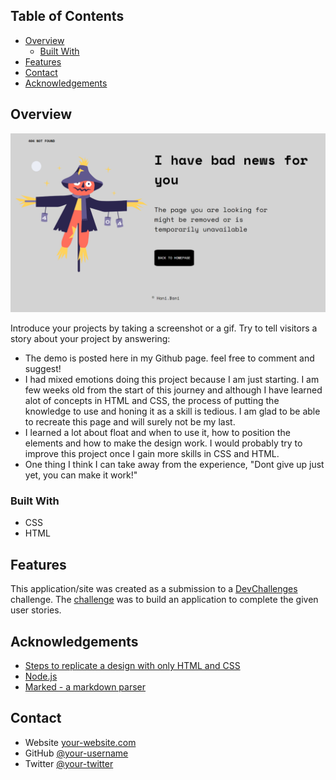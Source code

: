 
<!-- TABLE OF CONTENTS -->

## Table of Contents

- [Overview](#overview)
  - [Built With](#built-with)
- [Features](#features)
- [Contact](#contact)
- [Acknowledgements](#acknowledgements)

<!-- OVERVIEW -->

## Overview

![screenshot](https://github.com/Hani-Bani/Dev-Challenge-101/blob/75b186a4060416dbc99989630818c5e44f8e240f/screenshot.PNG)

Introduce your projects by taking a screenshot or a gif. Try to tell visitors a story about your project by answering:

- The demo is posted here in my Github page. feel free to comment and suggest!
- I had mixed emotions doing this project because I am just starting. I am few weeks old from the start of this journey and although I have learned alot of concepts in HTML and CSS, the process of putting the knowledge to use and honing it as a skill is tedious. I am glad to be able to recreate this page and will surely not be my last. 
- I learned a lot about float and when to use it, how to position the elements and how to make the design work. I would probably try to improve this project once I gain more skills in CSS and HTML. 
- One thing I think I can take away from the experience, "Dont give up just yet, you can make it work!"

### Built With

<!-- This section should list any major frameworks that you built your project using. Here are a few examples.-->
 - CSS 
 - HTML

## Features

<!-- List the features of your application or follow the template. Don't share the figma file here :) -->

This application/site was created as a submission to a [DevChallenges](https://devchallenges.io/challenges) challenge. The [challenge](https://devchallenges.io/challenges/wBunSb7FPrIepJZAg0sY) was to build an application to complete the given user stories.


## Acknowledgements

<!-- This section should list any articles or add-ons/plugins that helps you to complete the project. This is optional but it will help you in the future. For exmpale -->

- [Steps to replicate a design with only HTML and CSS](https://devchallenges-blogs.web.app/how-to-replicate-design/)
- [Node.js](https://nodejs.org/)
- [Marked - a markdown parser](https://github.com/chjj/marked)

## Contact

- Website [your-website.com](https://{your-web-site-link})
- GitHub [@your-username](https://{github.com/hani.bani})
- Twitter [@your-twitter](https://{twitter.com/your-username})
